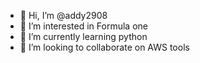 - 👋 Hi, I’m @addy2908
- 👀 I’m interested in Formula one
- 🌱 I’m currently learning python
- 💞️ I’m looking to collaborate on AWS tools


<!---
addy2908/addy2908 is a ✨ special ✨ repository because its `README.md` (this file) appears on your GitHub profile.
You can click the Preview link to take a look at your changes.
--->
